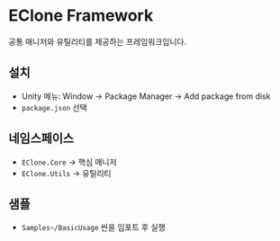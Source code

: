 # EClone Framework

공통 매니저와 유틸리티를 제공하는 프레임워크입니다.

## 설치
- Unity 메뉴: Window → Package Manager → Add package from disk
- `package.json` 선택

## 네임스페이스
- `EClone.Core` → 핵심 매니저
- `EClone.Utils` → 유틸리티

## 샘플
- `Samples~/BasicUsage` 씬을 임포트 후 실행

